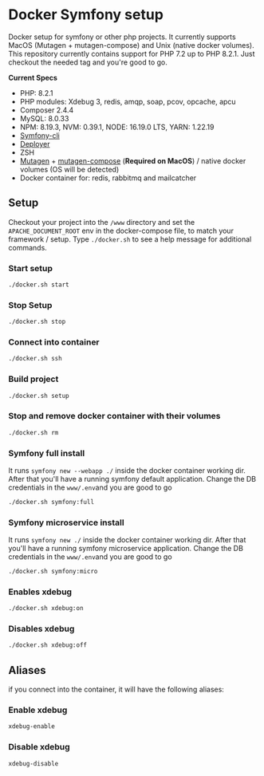 # Docker Symfony setup

Docker setup for symfony or other php projects. It currently supports MacOS (Mutagen + mutagen-compose) and Unix (native docker volumes).
This repository currently contains support for PHP 7.2 up to PHP 8.2.1. Just checkout the needed tag and you're good to go.

**Current Specs**
* PHP: 8.2.1
* PHP modules: Xdebug 3, redis, amqp, soap, pcov, opcache, apcu
* Composer 2.4.4
* MySQL: 8.0.33
* NPM: 8.19.3, NVM: 0.39.1, NODE: 16.19.0 LTS, YARN: 1.22.19
* [Symfony-cli](https://symfony.com/download)
* [Deployer](https://github.com/deployphp/deployer)
* ZSH
* [Mutagen](https://mutagen.io/documentation/introduction/installation) + [mutagen-compose](https://accesto.com/blog/docker-on-mac-how-to-speed-it-up/#mutagen) (**Required on MacOS**) / native docker volumes (OS will be detected)
* Docker container for: redis, rabbitmq and mailcatcher


## Setup

Checkout your project into the `/www` directory and set the `APACHE_DOCUMENT_ROOT` env in the docker-compose file, to match your framework / setup.
Type `./docker.sh` to see a help message for additional commands.

### Start setup
```bash
./docker.sh start
```

### Stop Setup
```bash
./docker.sh stop
```

### Connect into container
```bash
./docker.sh ssh
```

### Build project
```bash
./docker.sh setup
```

### Stop and remove docker container with their volumes
```bash
./docker.sh rm
```

### Symfony full install
It runs `symfony new --webapp ./` inside the docker container working dir. After that you'll have a running symfony default application. Change the DB credentials in the `www/.env`and you are good to go
```bash
./docker.sh symfony:full
```

### Symfony microservice install
It runs `symfony new ./` inside the docker container working dir. After that you'll have a running symfony microservice application. Change the DB credentials in the `www/.env`and you are good to go
```bash
./docker.sh symfony:micro
```

### Enables xdebug
```bash
./docker.sh xdebug:on
```

### Disables xdebug
```bash
./docker.sh xdebug:off
```

## Aliases
if you connect into the container, it will have the following aliases:

### Enable xdebug
```bash
xdebug-enable
```

### Disable xdebug
```bash
xdebug-disable
```
